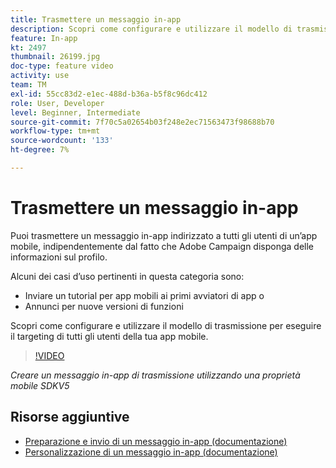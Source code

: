```yaml
---
title: Trasmettere un messaggio in-app
description: Scopri come configurare e utilizzare il modello di trasmissione per eseguire il targeting di tutti gli utenti della tua app mobile.
feature: In-app
kt: 2497
thumbnail: 26199.jpg
doc-type: feature video
activity: use
team: TM
exl-id: 55cc83d2-e1ec-488d-b36a-b5f8c96dc412
role: User, Developer
level: Beginner, Intermediate
source-git-commit: 7f70c5a02654b03f248e2ec71563473f98688b70
workflow-type: tm+mt
source-wordcount: '133'
ht-degree: 7%

---
```


# Trasmettere un messaggio in-app

Puoi trasmettere un messaggio in-app indirizzato a tutti gli utenti di un’app mobile, indipendentemente dal fatto che Adobe Campaign disponga delle informazioni sul profilo.

Alcuni dei casi d’uso pertinenti in questa categoria sono:

* Inviare un tutorial per app mobili ai primi avviatori di app o
* Annunci per nuove versioni di funzioni

Scopri come configurare e utilizzare il modello di trasmissione per eseguire il targeting di tutti gli utenti della tua app mobile.

>[!VIDEO](https://video.tv.adobe.com/v/26199?quality=12)

*Creare un messaggio in-app di trasmissione utilizzando una proprietà mobile SDKV5*

## Risorse aggiuntive

* [Preparazione e invio di un messaggio in-app (documentazione)](https://experienceleague.adobe.com/docs/campaign-standard/using/communication-channels/in-app-messaging/preparing-and-sending-an-in-app-message.html?lang=en)
* [Personalizzazione di un messaggio in-app (documentazione)](https://experienceleague.adobe.com/docs/campaign-standard/using/communication-channels/in-app-messaging/customizing-an-in-app-message.html?lang=en)
